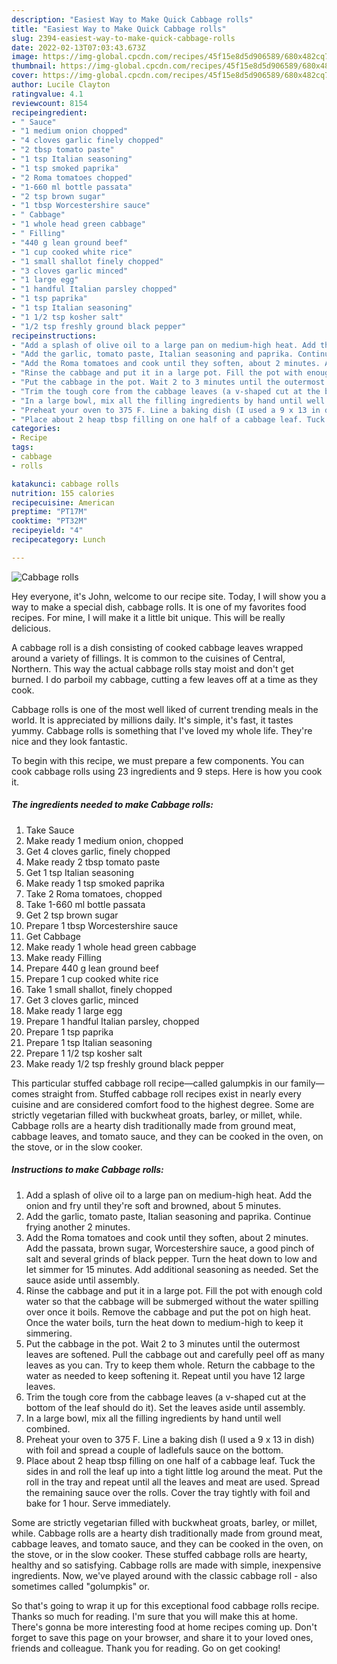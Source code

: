 ```yaml
---
description: "Easiest Way to Make Quick Cabbage rolls"
title: "Easiest Way to Make Quick Cabbage rolls"
slug: 2394-easiest-way-to-make-quick-cabbage-rolls
date: 2022-02-13T07:03:43.673Z
image: https://img-global.cpcdn.com/recipes/45f15e8d5d906589/680x482cq70/cabbage-rolls-recipe-main-photo.jpg
thumbnail: https://img-global.cpcdn.com/recipes/45f15e8d5d906589/680x482cq70/cabbage-rolls-recipe-main-photo.jpg
cover: https://img-global.cpcdn.com/recipes/45f15e8d5d906589/680x482cq70/cabbage-rolls-recipe-main-photo.jpg
author: Lucile Clayton
ratingvalue: 4.1
reviewcount: 8154
recipeingredient:
- " Sauce"
- "1 medium onion chopped"
- "4 cloves garlic finely chopped"
- "2 tbsp tomato paste"
- "1 tsp Italian seasoning"
- "1 tsp smoked paprika"
- "2 Roma tomatoes chopped"
- "1-660 ml bottle passata"
- "2 tsp brown sugar"
- "1 tbsp Worcestershire sauce"
- " Cabbage"
- "1 whole head green cabbage"
- " Filling"
- "440 g lean ground beef"
- "1 cup cooked white rice"
- "1 small shallot finely chopped"
- "3 cloves garlic minced"
- "1 large egg"
- "1 handful Italian parsley chopped"
- "1 tsp paprika"
- "1 tsp Italian seasoning"
- "1 1/2 tsp kosher salt"
- "1/2 tsp freshly ground black pepper"
recipeinstructions:
- "Add a splash of olive oil to a large pan on medium-high heat. Add the onion and fry until they&#39;re soft and browned, about 5 minutes."
- "Add the garlic, tomato paste, Italian seasoning and paprika. Continue frying another 2 minutes."
- "Add the Roma tomatoes and cook until they soften, about 2 minutes. Add the passata, brown sugar, Worcestershire sauce, a good pinch of salt and several grinds of black pepper. Turn the heat down to low and let simmer for 15 minutes. Add additional seasoning as needed. Set the sauce aside until assembly."
- "Rinse the cabbage and put it in a large pot. Fill the pot with enough cold water so that the cabbage will be submerged without the water spilling over once it boils. Remove the cabbage and put the pot on high heat. Once the water boils, turn the heat down to medium-high to keep it simmering."
- "Put the cabbage in the pot. Wait 2 to 3 minutes until the outermost leaves are softened. Pull the cabbage out and carefully peel off as many leaves as you can. Try to keep them whole. Return the cabbage to the water as needed to keep softening it. Repeat until you have 12 large leaves."
- "Trim the tough core from the cabbage leaves (a v-shaped cut at the bottom of the leaf should do it). Set the leaves aside until assembly."
- "In a large bowl, mix all the filling ingredients by hand until well combined."
- "Preheat your oven to 375 F. Line a baking dish (I used a 9 x 13 in dish) with foil and spread a couple of ladlefuls sauce on the bottom."
- "Place about 2 heap tbsp filling on one half of a cabbage leaf. Tuck the sides in and roll the leaf up into a tight little log around the meat. Put the roll in the tray and repeat until all the leaves and meat are used. Spread the remaining sauce over the rolls. Cover the tray tightly with foil and bake for 1 hour. Serve immediately."
categories:
- Recipe
tags:
- cabbage
- rolls

katakunci: cabbage rolls 
nutrition: 155 calories
recipecuisine: American
preptime: "PT17M"
cooktime: "PT32M"
recipeyield: "4"
recipecategory: Lunch

---
```



![Cabbage rolls](https://img-global.cpcdn.com/recipes/45f15e8d5d906589/680x482cq70/cabbage-rolls-recipe-main-photo.jpg)

Hey everyone, it's John, welcome to our recipe site. Today, I will show you a way to make a special dish, cabbage rolls. It is one of my favorites food recipes. For mine, I will make it a little bit unique. This will be really delicious.

A cabbage roll is a dish consisting of cooked cabbage leaves wrapped around a variety of fillings. It is common to the cuisines of Central, Northern. This way the actual cabbage rolls stay moist and don&#39;t get burned. I do parboil my cabbage, cutting a few leaves off at a time as they cook.

Cabbage rolls is one of the most well liked of current trending meals in the world. It is appreciated by millions daily. It's simple, it's fast, it tastes yummy. Cabbage rolls is something that I've loved my whole life. They're nice and they look fantastic.


To begin with this recipe, we must prepare a few components. You can cook cabbage rolls using 23 ingredients and 9 steps. Here is how you cook it.

<!--inarticleads1-->

##### The ingredients needed to make Cabbage rolls:

1. Take  Sauce
1. Make ready 1 medium onion, chopped
1. Get 4 cloves garlic, finely chopped
1. Make ready 2 tbsp tomato paste
1. Get 1 tsp Italian seasoning
1. Make ready 1 tsp smoked paprika
1. Take 2 Roma tomatoes, chopped
1. Take 1-660 ml bottle passata
1. Get 2 tsp brown sugar
1. Prepare 1 tbsp Worcestershire sauce
1. Get  Cabbage
1. Make ready 1 whole head green cabbage
1. Make ready  Filling
1. Prepare 440 g lean ground beef
1. Prepare 1 cup cooked white rice
1. Take 1 small shallot, finely chopped
1. Get 3 cloves garlic, minced
1. Make ready 1 large egg
1. Prepare 1 handful Italian parsley, chopped
1. Prepare 1 tsp paprika
1. Prepare 1 tsp Italian seasoning
1. Prepare 1 1/2 tsp kosher salt
1. Make ready 1/2 tsp freshly ground black pepper


This particular stuffed cabbage roll recipe—called galumpkis in our family—comes straight from. Stuffed cabbage roll recipes exist in nearly every cuisine and are considered comfort food to the highest degree. Some are strictly vegetarian filled with buckwheat groats, barley, or millet, while. Cabbage rolls are a hearty dish traditionally made from ground meat, cabbage leaves, and tomato sauce, and they can be cooked in the oven, on the stove, or in the slow cooker. 

<!--inarticleads2-->

##### Instructions to make Cabbage rolls:

1. Add a splash of olive oil to a large pan on medium-high heat. Add the onion and fry until they&#39;re soft and browned, about 5 minutes.
1. Add the garlic, tomato paste, Italian seasoning and paprika. Continue frying another 2 minutes.
1. Add the Roma tomatoes and cook until they soften, about 2 minutes. Add the passata, brown sugar, Worcestershire sauce, a good pinch of salt and several grinds of black pepper. Turn the heat down to low and let simmer for 15 minutes. Add additional seasoning as needed. Set the sauce aside until assembly.
1. Rinse the cabbage and put it in a large pot. Fill the pot with enough cold water so that the cabbage will be submerged without the water spilling over once it boils. Remove the cabbage and put the pot on high heat. Once the water boils, turn the heat down to medium-high to keep it simmering.
1. Put the cabbage in the pot. Wait 2 to 3 minutes until the outermost leaves are softened. Pull the cabbage out and carefully peel off as many leaves as you can. Try to keep them whole. Return the cabbage to the water as needed to keep softening it. Repeat until you have 12 large leaves.
1. Trim the tough core from the cabbage leaves (a v-shaped cut at the bottom of the leaf should do it). Set the leaves aside until assembly.
1. In a large bowl, mix all the filling ingredients by hand until well combined.
1. Preheat your oven to 375 F. Line a baking dish (I used a 9 x 13 in dish) with foil and spread a couple of ladlefuls sauce on the bottom.
1. Place about 2 heap tbsp filling on one half of a cabbage leaf. Tuck the sides in and roll the leaf up into a tight little log around the meat. Put the roll in the tray and repeat until all the leaves and meat are used. Spread the remaining sauce over the rolls. Cover the tray tightly with foil and bake for 1 hour. Serve immediately.


Some are strictly vegetarian filled with buckwheat groats, barley, or millet, while. Cabbage rolls are a hearty dish traditionally made from ground meat, cabbage leaves, and tomato sauce, and they can be cooked in the oven, on the stove, or in the slow cooker. These stuffed cabbage rolls are hearty, healthy and so satisfying. Cabbage rolls are made with simple, inexpensive ingredients. Now, we&#39;ve played around with the classic cabbage roll - also sometimes called &#34;golumpkis&#34; or. 

So that's going to wrap it up for this exceptional food cabbage rolls recipe. Thanks so much for reading. I'm sure that you will make this at home. There's gonna be more interesting food at home recipes coming up. Don't forget to save this page on your browser, and share it to your loved ones, friends and colleague. Thank you for reading. Go on get cooking!
